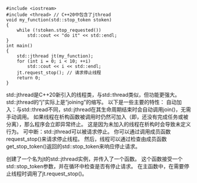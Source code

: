 ```
#include <iostream>
#include <thread> // C++20中包含了jthread
void my_function(std::stop_token stoken)
{
    while (!stoken.stop_requested())
        std::cout << "do it" << std::endl;
}
int main()
{
    std::jthread jt(my_function);
    for (int i = 0; i < 10; ++i)
        std::cout << i << std::endl;
    jt.request_stop(); // 请求停止线程
    return 0;
}
```
std::jthread是C++20新引入的线程类，与std::thread类似，但功能更强大。std::jthread的“j”实际上是“joining”的缩写。
以下是一些主要的特性：
自动加入：与std::thread不同，std::jthread在其生命周期结束时会自动调用join()，无需手动调用。
    如果线程在析构函数被调用时仍然可加入（即，还没有完成任务或被分离），那么程序会立即异常终止。
    这是因为未加入的线程在析构时会导致未定义行为。
可中断：std::jthread可以被请求停止。
    你可以通过调用成员函数request_stop()来请求停止线程。
    然后，线程可以通过检查由成员函数get_stop_token()返回的std::stop_token来响应停止请求。

创建了一个名为jt的std::jthread实例，并传入了一个函数。
这个函数接受一个std::stop_token参数，并在循环中检查是否有停止请求。
在主函数中，在需要停止线程时调用了jt.request_stop()。